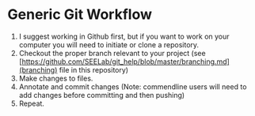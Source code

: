 Generic Git Workflow
====================

1. I suggest working in Github first, but if you want to work on your computer you will need to initiate or clone a repository.
2. Checkout the proper branch relevant to your project (see [https://github.com/SEELab/git_help/blob/master/branching.md](branching) file in this repository)
3. Make changes to files.
4. Annotate and commit changes (Note: commendline users will need to add changes before committing and then pushing)
5. Repeat.
